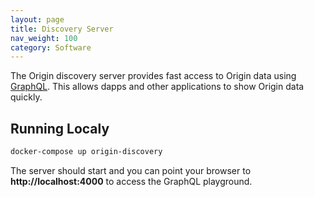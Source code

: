 ```yaml
---
layout: page
title: Discovery Server
nav_weight: 100
category: Software
---
```


The Origin discovery server provides fast access to Origin data using [GraphQL](https://graphql.org/). This allows dapps and other applications to show Origin data quickly.

## Running Localy

```bash
docker-compose up origin-discovery
```

The server should start and you can point your browser to **http://localhost:4000** to access the GraphQL playground.